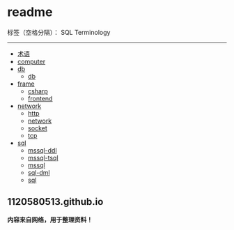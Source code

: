 # readme

标签（空格分隔）： SQL Terminology

---
* [术语](terminology.md)
* [computer](computer/cumputerbase.md)
* [db](#)
  * [db](db/db.md)
* [frame](#)
  * [csharp](frame/csharp.md)
  * [frontend](frame/frontend.md)
* [network](#)
  * [http](network/http.md)
  * [network](network/network.md)
  * [socket](network/socket.md)
  * [tcp](network/tcp.md)
* [sql](#)
  * [mssql-ddl](sql/mssql-ddl.md)
  * [mssql-tsql](sql/mssql-tsql.md)
  * [mssql](sql/mssql.md)
  * [sql-dml](sql/sql-dml.md)
  * [sql](sql/sql.md)

## 1120580513.github.io
**内容来自网络，用于整理资料！**